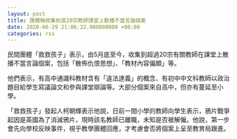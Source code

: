 ```yaml
---
layout: post
title: 團體稱收集到逾20宗教師課堂上散播不當言論個案
date: 2020-06-29 21:06:22.000000000 +08:00
categories: rss
---
```


民間團體「救救孩子」表示，由5月底至今，收集到超過20宗有關教師在課堂上散播不當言論個案，包括「散佈仇恨思想」、「教材內容偏頗」等。

他們表示，有高中通識科教材含有「違法達義」的概念、有初中中文科教師以政治題目給學生寫議論文和參與課堂辯論等。大部分個案來自高中，但亦有蔓延至小學。

「救救孩子」發起人柯朝輝表示他說，日前一間小學的教師向學生表示，鴉片戰爭起因是英國為了消滅鴉片，現時該名教師已離職，未知是否被解僱。他說，第一步會先向學校反映事件，視乎教學團體回應，才考慮會否將個案上呈至教育局跟進。
